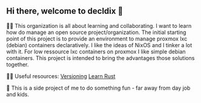 ## Hi there, welcome to decldix 👋
🙋‍♀️ This organization is all about learning and collaborating. I want to learn how do manage an open source project/organization. 
The initial starting point of this project is to provide an environment to manage proxmox lxc (debian) containers declaratively.
I like the ideas of NixOS and I tinker a lot with it. For low ressource lxc containers on proxmox I like simple debian containers.
This project is intended to bring the advantages those solutions together.

👩‍💻 Useful resources: 
[Versioning](https://semver.org/) 
[Learn Rust](https://www.rust-lang.org/learn)

🍿 This is a side project of me to do something fun - far away from day job and kids.
<!--

**Here are some ideas to get you started:**


🌈 Contribution guidelines - how can the community get involved?


🧙 Remember, you can do mighty things with the power of [Markdown](https://docs.github.com/github/writing-on-github/getting-started-with-writing-and-formatting-on-github/basic-writing-and-formatting-syntax)
-->
